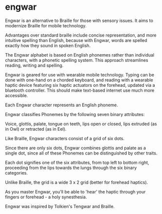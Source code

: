 # engwar
Engwar is an alternative to Braille for those with sensory issues.  It aims to modernize Braille for mobile technology.

Advantages over standard braille include concise representation, and more intuitive spelling than English, because with Engwar, words are spelled exactly how they sound in spoken English.

The Engwar alphabet is based on English phonemes rather than individual characters, with a phonetic spelling system. This approach streamlines reading, writing and spelling.

Engwar is geared for use with wearable mobile technology. Typing can be done with one-hand on a chorded keyboard, and reading with a wearable haptic device featuring six haptic actuators on the forehead, updated via a bluetooth controller.  This should make text-based internet use much more accessible. 

Each Engwar character represents an English phoneme.

Engwar classifies Phonemes by the following seven binary attributes:

Voice, glottis, palate, tongue on teeth, lips open or closed, lips extruded (as in Owl) or retracted (as in Eel).

Like Braille, Engwar characters consist of a grid of six dots. 

Since there are only six dots, Engwar combines glottis and palate as a single dot, since all of these Phonemes can be distinguished by other traits.

Each dot signifies one of the six attributes, from top left to bottom right, proceeding from the lips towards the lungs through the six binary categories. 

Unlike Braille, the grid is a wide 3 x 2 grid (better for forehead haptics).

As you master Engwar, you'll be able to 'hear' the haptic through your fingers or forehead - a holy synesthesia.

Engwar was inspired by Tolkien's Tengwar and Braille.


